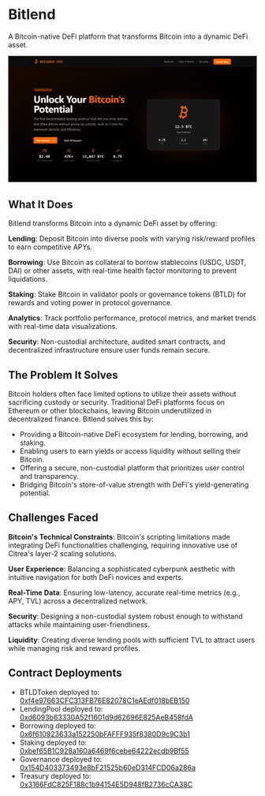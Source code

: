 # Bitlend

A Bitcoin-native DeFi platform that transforms Bitcoin into a dynamic DeFi asset.

![Bitlend Landing Page](client/public/landing.png)

## What It Does

Bitlend transforms Bitcoin into a dynamic DeFi asset by offering:

**Lending**: Deposit Bitcoin into diverse pools with varying risk/reward profiles to earn competitive APYs.

**Borrowing**: Use Bitcoin as collateral to borrow stablecoins (USDC, USDT, DAI) or other assets, with real-time health factor monitoring to prevent liquidations.

**Staking**: Stake Bitcoin in validator pools or governance tokens (BTLD) for rewards and voting power in protocol governance.

**Analytics**: Track portfolio performance, protocol metrics, and market trends with real-time data visualizations.

**Security**: Non-custodial architecture, audited smart contracts, and decentralized infrastructure ensure user funds remain secure.

## The Problem It Solves

Bitcoin holders often face limited options to utilize their assets without sacrificing custody or security. Traditional DeFi platforms focus on Ethereum or other blockchains, leaving Bitcoin underutilized in decentralized finance. Bitlend solves this by:

- Providing a Bitcoin-native DeFi ecosystem for lending, borrowing, and staking.
- Enabling users to earn yields or access liquidity without selling their Bitcoin.
- Offering a secure, non-custodial platform that prioritizes user control and transparency.
- Bridging Bitcoin's store-of-value strength with DeFi's yield-generating potential.

## Challenges Faced

**Bitcoin's Technical Constraints**: Bitcoin's scripting limitations made integrating DeFi functionalities challenging, requiring innovative use of Citrea's layer-2 scaling solutions.

**User Experience**: Balancing a sophisticated cyberpunk aesthetic with intuitive navigation for both DeFi novices and experts.

**Real-Time Data**: Ensuring low-latency, accurate real-time metrics (e.g., APY, TVL) across a decentralized network.

**Security**: Designing a non-custodial system robust enough to withstand attacks while maintaining user-friendliness.

**Liquidity**: Creating diverse lending pools with sufficient TVL to attract users while managing risk and reward profiles.

## Contract Deployments

- BTLDToken deployed to: [0xf4e97663CFC313FB76E82078C1eAEdf018bEB150](https://explorer.testnet.citrea.xyz/address/0xf4e97663CFC313FB76E82078C1eAEdf018bEB150)
- LendingPool deployed to: [0xd6093b63330A52f1601d9d62696E825AeB458fdA](https://explorer.testnet.citrea.xyz/address/0xd6093b63330A52f1601d9d62696E825AeB458fdA)
- Borrowing deployed to: [0x6f610923633a152250bFAFFF935f8380D9c9C3b1](https://explorer.testnet.citrea.xyz/address/0x6f610923633a152250bFAFFF935f8380D9c9C3b1)
- Staking deployed to: [0xbef65B1C928a160a6469f6cebe64222ecdb9Bf55](https://explorer.testnet.citrea.xyz/address/0xbef65B1C928a160a6469f6cebe64222ecdb9Bf55)
- Governance deployed to: [0x154D403373493e8bF21525b60eD314FCD06a286a](https://explorer.testnet.citrea.xyz/address/0x154D403373493e8bF21525b60eD314FCD06a286a)
- Treasury deployed to: [0x3166FdC825F188c1b94154E5D948fB2736cCA38C](https://explorer.testnet.citrea.xyz/address/0x3166FdC825F188c1b94154E5D948fB2736cCA38C)